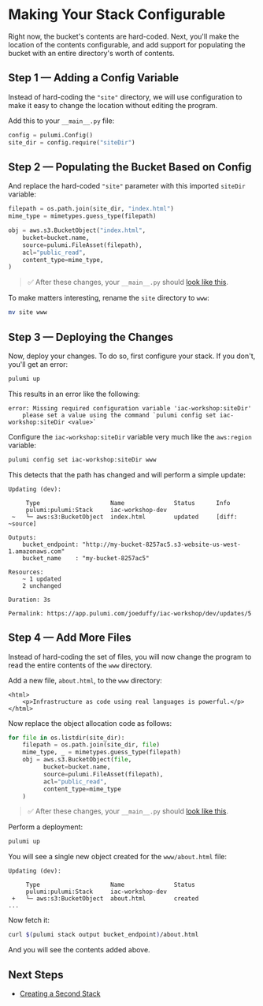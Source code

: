 # Making Your Stack Configurable

Right now, the bucket's contents are hard-coded. Next, you'll make the location of the contents configurable, and add support for populating the bucket with an entire directory's worth of contents.

## Step 1 &mdash; Adding a Config Variable

Instead of hard-coding the `"site"` directory, we will use configuration to make it easy to change the location without editing the program.

Add this to your `__main__.py` file:

```python
config = pulumi.Config()
site_dir = config.require("siteDir")
```

## Step 2 &mdash; Populating the Bucket Based on Config


And replace the hard-coded `"site"` parameter with this imported `siteDir` variable:

```python
filepath = os.path.join(site_dir, "index.html")
mime_type = mimetypes.guess_type(filepath)

obj = aws.s3.BucketObject("index.html",
    bucket=bucket.name,
    source=pulumi.FileAsset(filepath),
    acl="public_read",
    content_type=mime_type,
)
```

> :white_check_mark: After these changes, your `__main__.py` should [look like this](./code/05-making-your-stack-configurable/step2.py).

To make matters interesting, rename the `site` directory to `www`:

```bash
mv site www
```

## Step 3 &mdash; Deploying the Changes

Now, deploy your changes. To do so, first configure your stack. If you don't, you'll get an error:

```bash
pulumi up
```

This results in an error like the following:

```
error: Missing required configuration variable 'iac-workshop:siteDir'
    please set a value using the command `pulumi config set iac-workshop:siteDir <value>`
```

Configure the `iac-workshop:siteDir` variable very much like the `aws:region` variable:

```bash
pulumi config set iac-workshop:siteDir www
```

This detects that the path has changed and will perform a simple update:

```
Updating (dev):

     Type                    Name              Status      Info
     pulumi:pulumi:Stack     iac-workshop-dev
 ~   └─ aws:s3:BucketObject  index.html        updated     [diff: ~source]

Outputs:
    bucket_endpoint: "http://my-bucket-8257ac5.s3-website-us-west-1.amazonaws.com"
    bucket_name    : "my-bucket-8257ac5"

Resources:
    ~ 1 updated
    2 unchanged

Duration: 3s

Permalink: https://app.pulumi.com/joeduffy/iac-workshop/dev/updates/5
```

## Step 4 &mdash; Add More Files

Instead of hard-coding the set of files, you will now change the program to read the entire contents of the `www` directory.

Add a new file, `about.html`, to the `www` directory:

```
<html>
    <p>Infrastructure as code using real languages is powerful.</p>
</html>
```

Now replace the object allocation code as follows:

```python
for file in os.listdir(site_dir):
    filepath = os.path.join(site_dir, file)
    mime_type, _ = mimetypes.guess_type(filepath)
    obj = aws.s3.BucketObject(file,
          bucket=bucket.name,
          source=pulumi.FileAsset(filepath),
          acl="public_read",
          content_type=mime_type
    )
```

> :white_check_mark: After these changes, your `__main__.py` should [look like this](./code/05-making-your-stack-configurable/step4.py).

Perform a deployment:

```bash
pulumi up
```

You will see a single new object created for the `www/about.html` file:

```
Updating (dev):

     Type                    Name              Status
     pulumi:pulumi:Stack     iac-workshop-dev
 +   └─ aws:s3:BucketObject  about.html        created
...
```

Now fetch it:

```bash
curl $(pulumi stack output bucket_endpoint)/about.html
```

And you will see the contents added above.

## Next Steps

* [Creating a Second Stack](./06-creating-a-second-stack.md)

